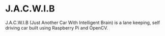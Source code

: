 # J.A.C.W.I.B
J.A.C.W.I.B (Just Another Car With Intelligent Brain) is a lane keeping, self driving car built using Raspberry Pi and OpenCV.
